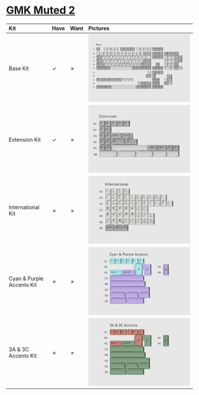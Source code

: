 # [GMK Muted 2](https://geekhack.org/index.php?topic=110686.0)

| Kit                                   | Have    | Want    | Pictures                         |
| :-------------------------------------| :------ | :------ | :------------------------------- |
| Base Kit                              |    ✓    |    ✗    | ![](pictures/gmk_muted_2_base_kit.jpg) |
| Extension Kit                         |    ✓    |    ✗    | ![](pictures/gmk_muted_2_extension_kit.jpg) |
| International Kit                     |    ✗    |    ✗    | ![](pictures/gmk_muted_2_international_kit.jpg) |
| Cyan & Purple Accents Kit             |    ✗    |    ✗    | ![](pictures/gmk_muted_2_cyan_and_purple_accents_kit.jpg) |
| 3A & 3C Accents Kit                   |    ✗    |    ✗    | ![](pictures/gmk_muted_2_3a_and_3c_accents_kit.jpg) |
